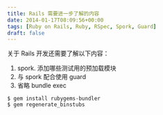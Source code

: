 ```yaml
---
title: Rails 需要进一步了解的内容
date: 2014-01-17T08:09:56+00:00
tags: [Ruby on Rails, Ruby, RSpec, Spork, Guard]
draft: false
---
```


关于 Rails 开发还需要了解以下内容：

1. spork. 添加哪些测试用的预加载模块
2. 与 spork 配合使用 guard
3. 省略 bundle exec


```shell
$ gem install rubygems-bundler
$ gem regenerate_binstubs
```

